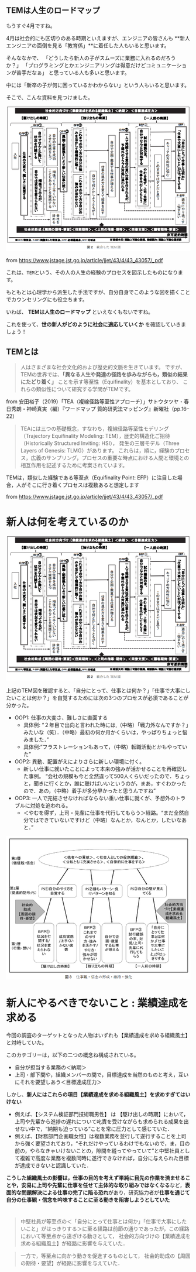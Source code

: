 




## TEMは人生のロードマップ

もうすぐ4月ですね。

4月は社会的にも区切りのある時期といえますが、エンジニアの皆さんも **新人エンジニアの面倒を見る「教育係」**に着任した人もいると思います。

そんななかで、 「どうしたら新人の子がスムーズに業務に入れるのだろうか？」
「プログラミングとかエンジニアリングは得意だけどコミュニケーションが苦手だなぁ」
と思っている人も多いと思います。

中には「新卒の子が何に困っているかわからない」という人もいると思います。

そこで、こんな資料を見つけました。

<img src="https://github.com/minegishirei/psy/blob/main/img/tem/new_engineer.png">

from https://www.jstage.jst.go.jp/article/jjet/43/4/43_43057/_pdf

これは、`TEM`という、その人の人生の経験のプロセスを図示したものになります。

もともとは心理学から派生した手法ですが、自分自身でこのような図を描くことでカウンセリングにも役立ちます。

いわば、 **TEMは人生のロードマップ** といえなくもないですね。

これを使って、**世の新人がどのように社会に適応していくか** を確認していきましょう！




## TEMとは

> 人はさまざまな社会文化的および歴史的文脈を生きています。
> ですが、 TEMの世界では、**「異なる人生や発達の径路を歩みながらも，類似の結果にたどり着く」** ことを示す等至性（Equifinality）を基本としており、
> これらの類似性について研究する学問がTEMです。

from 安田裕子（2019）「TEA（複線径路等至性アプローチ）」サトウタツヤ・春日秀朗・神崎真実（編）『ワードマップ 質的研究法マッピング』新曜社（pp.16–22）

> TEAには三つの基礎概念，すなわち，複線径路等至性モデリング（Trajectory Equifinality Modeling: TEM），歴史的構造化ご招待（Historically Structured Inviting: HSI），
> 発生の三層モデル（Three Layers of Genesis: TLMG）があります。
> これらは，順に，経験のプロセス，広義のサンプリング，プロセスの重要な時点における人間と環境との相互作用を記述するために考案されています。

TEMは，類似した経験である等至点（Equifinality Point: EFP）に注目した場合，人がそこに行き着くプロセスは複数あると想定します

from https://www.jstage.jst.go.jp/article/jjet/43/4/43_43057/_pdf



# 新人は何を考えているのか

<img src="https://github.com/minegishirei/psy/blob/main/img/tem/new_engineer.png">

上記のTEM図を確認すると、「自分にとって、仕事とは何か？」「仕事で大事にしたいことは何か？」を自覚するためには次の3つのプロセスが必須であることが分かった。

- OOP1: 仕事の大変さ、難しさに直面する
    - 具体例: “２年目で出向と言われた時には,（中略）「戦力外なんですか？」みたいな（笑）．（中略）最初の何か月かくらいは，やっぱりちょっと悩みました．”
    - 具体例:“フラストレーションもあって，（中略）転職活動とかもやっていた”
- OOP2: 異動、配置がえによりさらに新しい環境に付く。
    - 新しい仕事に就いたことによって本来の強みが活かせることを再確認した事例。
    “会社の規模も今と全然違って500人くらいだったので．ちょっと，聞きに行くとか，誰に聴けばいいというのが，まあ，すぐわかったので．あの，（中略）着手が多分早かったと思うんですね”
- OOP3: 一人で完結させなければならない重い仕事に就くが、予想外のトラブルに対処を追われる。
    - ＜やむを得ず，上司・先輩に仕事を代行してもらう＞経路。“まだ全然自分ではできていないですけど（中略）なんとか，なんとか，したいなあと．”

<img src="https://github.com/minegishirei/psy/blob/main/img/tem/new_engineer2.png">


# 新人にやるべきでないこと : 業績達成を求める

今回の調査のターゲットとなった人物はいずれも【業績達成を求める組織風土】
と対峙していた。

このカテゴリーは，以下の二つの概念ね構成されている。

- 自分が担当する業務の＜納期＞
- 上司・部下間や，組織メンバーの間で，目標達成を当然のものと考え，互いにそれを要望しあう＜目標達成圧力＞

しかし、**新人にはこれらの項目【業績達成を求める組織風土】を求めすぎてはいけない**

- 例えば、【システム検証部門技術職男性】 は 【駆け出しの時期】において，上司や先輩から進捗の遅れについて叱責を受けながらも求められる成果を出せない中で，“納期も迫っている”ことを常に圧力として感じていた．
- 例えば、【財務部門企画職女性】は複数業務を並行して遂行することを上司から強く要望されており，“それだけやっているわけでもないので，ま，目の前の，やらなきゃいけないことの，隙間を縫ってやっていて”と中堅社員として複雑で高度な業務を複数同時に遂行できなければ，自分に与えられた目標が達成できないと認識していた．

**こうした組織風土の影響は，仕事の目的を考えず単純に目先の作業を済ませることや，安易に上司や先輩に仕事を任せて主体的な取り組みではなくなる**など，**表面的な問題解決による仕事の完了に陥る恐れ**があり，研究協力者が**仕事を通じて自分の仕事観・信念を吟味することに至る動きを阻害しようとしていた**







# 

> 中堅社員が等至点の＜「自分にとって仕事とは何か」「仕事で大事にしたいこと」がはっきりする＞に至る経路は前節の通りであったが，この経路において等至点から遠ざける動きとして，
> 社会的方向づけの【業績達成を求める組織風土】が経路に影響を与えていた．


> 一方で，等至点に向かう動きを促進するものとして，
> 社会的助成の【周囲の期待・要望】が経路に影響を与えていた．








## 




























